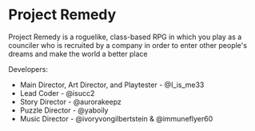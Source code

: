 # Project Remedy

Project Remedy is a roguelike, class-based RPG in which you play as a counciler who is recruited by a company in order to enter other people's dreams and make the world a better place

Developers:

- Main Director, Art Director, and Playtester - @I_is_me33
- Lead Coder - @isucc2
- Story Director - @aurorakeepz
- Puzzle Director - @yaboily
- Music Director - @ivoryvongilbertstein & @immuneflyer60
